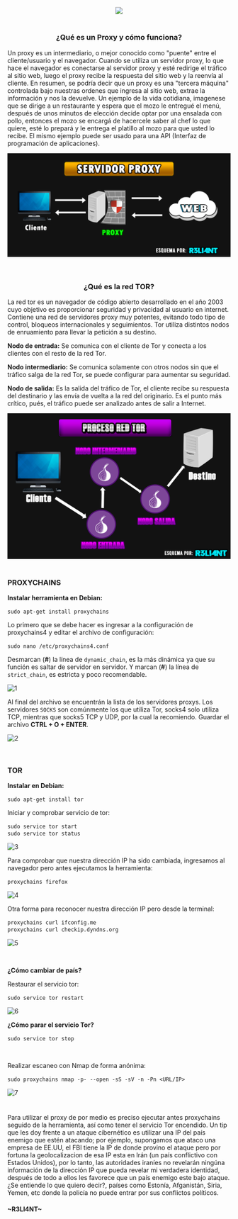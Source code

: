 <p align="center">
  <a href="https://github.com/DenverCoder1/readme-typing-svg"><img src="https://readme-typing-svg.herokuapp.com?size=19&color=13F700&lines=Configuraci%C3%B3n+de+Proxychains+y+Tor"></a>
</p>

<h1 align="center"></h1>

<h3 align="center">¿Qué es un Proxy y cómo funciona?</h3>

Un proxy es un intermediario, o mejor conocido como "puente" entre el cliente/usuario y el navegador. Cuando se utiliza un servidor proxy, lo que hace el navegador es conectarse al servidor proxy y esté redirige el tráfico al sitio web, luego el proxy recibe la respuesta del sitio web y la reenvía al cliente. En resumen, se podría decir que un proxy es una "tercera máquina" controlada bajo nuestras ordenes que ingresa al sitio web, extrae la información y nos la devuelve. Un ejemplo de la vida cotidiana, imagenese que se dirige a un restaurante y espera que el mozo le entregué el menú, después de unos minutos de elección decide optar por una ensalada con pollo, entonces el mozo se encargá de hacercele saber al chef lo que quiere, esté lo prepará y le entrega el platillo al mozo para que usted lo recibe. El mismo ejemplo puede ser usado para una API (Interfaz de programación de aplicaciones).

<a href="#" align="center"><img src="https://github.com/R3LI4NT/articulos/blob/main/Seguridad/Anonimato/GNU-Linux/img/servidor_proxy.png"></a>

</br>

<h3 align="center">¿Qué es la red TOR?</h3>

La red tor es un navegador de código abierto desarrollado en el año 2003 cuyo objetivo es proporcionar seguridad y privacidad al usuario en internet. Contiene una red de servidores proxy muy potentes, evitando todo tipo de control, bloqueos internacionales y seguimientos. Tor utiliza distintos nodos de enruamiento para llevar la petición a su destino.

**Nodo de entrada:** Se comunica con el cliente de Tor y conecta a los clientes con el resto de la red Tor.

**Nodo intermediario:** Se comunica solamente con otros nodos sin que el tráfico salga de la red Tor, se puede configurar para aumentar su seguridad.

**Nodo de salida:** Es la salida del tráfico de Tor, el cliente recibe su respuesta del destinario y las envía de vuelta a la red del originario. Es el punto más crítico, pués, el tráfico puede ser analizado antes de salir a Internet.

<a href="#" align="center"><img src="https://github.com/R3LI4NT/articulos/blob/main/Seguridad/Anonimato/GNU-Linux/img/proceso_tor.png"></a>

<h1 align="center"></h1>


### PROXYCHAINS

**Instalar herramienta en Debian:**
```
sudo apt-get install proxychains
```

Lo primero que se debe hacer es ingresar a la configuración de proxychains4 y editar el archivo de configuración:
```
sudo nano /etc/proxychains4.conf
```

Desmarcan (**#**) la línea de `dynamic_chain`, es la más dinámica ya que su función es saltar de servidor en servidor. Y marcan (**#**) la línea de `strict_chain`, es estricta y poco recomendable.

![1](https://user-images.githubusercontent.com/75953873/182004430-fbc2b6cb-c15c-4a31-8598-9633685efb03.png)

Al final del archivo se encuentrán la lista de los servidores proxys. Los servidores `SOCKS` son comúnmente los que utiliza Tor, socks4 solo utiliza TCP, mientras que socks5 TCP y UDP, por la cual la recomiendo. Guardar el archivo **CTRL + O + ENTER**.

![2](https://user-images.githubusercontent.com/75953873/182004552-68d77571-4664-4174-bc29-504291c2bebf.png)

</br>

### TOR

**Instalar en Debian:**
```
sudo apt-get install tor
```

Iniciar y comprobar servicio de tor:
```
sudo service tor start 
sudo service tor status
```
![3](https://user-images.githubusercontent.com/75953873/182004654-2d06883a-ad62-4795-ab39-dae0fabec20e.png)

Para comprobar que nuestra dirección IP ha sido cambiada, ingresamos al navegador pero antes ejecutamos la herramienta:
```
proxychains firefox
```
![4](https://user-images.githubusercontent.com/75953873/182004806-b7b65eea-1820-4c6f-b95d-b7246b5894b4.png)

Otra forma para reconocer nuestra dirección IP pero desde la terminal:
```
proxychains curl ifconfig.me
proxychains curl checkip.dyndns.org
```
![5](https://user-images.githubusercontent.com/75953873/182004912-44806eea-e52b-4769-9f2c-2a800f41b700.png)

</br>

**¿Cómo cambiar de país?**

Restaurar el servicio tor:
```
sudo service tor restart
```
![6](https://user-images.githubusercontent.com/75953873/182004956-177e8082-5890-4aa8-a37f-8dd4b85d676e.png)

**¿Cómo parar el servicio Tor?**
```
sudo service tor stop
```

</br>

Realizar escaneo con Nmap de forma anónima:
```
sudo proxychains nmap -p- --open -sS -sV -n -Pn <URL/IP>
```
![7](https://user-images.githubusercontent.com/75953873/182005136-cd22b0a9-5608-47e6-8b6c-2195c600fd6a.png)

<h1 align="center"></h1>

Para utilizar el proxy de por medio es preciso ejecutar antes proxychains seguido de la herramienta, así como tener el servicio Tor encendido. Un tip que les doy frente a un ataque cibernético es utilizar una IP del país enemigo que estén atacando; por ejemplo, supongamos que ataco una empresa de EE.UU, el FBI tiene la IP de donde provino el ataque pero por fortuna la geolocalizacion de esa IP esta en Irán (un país conflictivo con Estados Unidos), por lo tanto, las autoridades iraníes no revelarán ningúna información de la dirección IP que pueda revelar mi verdadera identidad, después de todo a ellos les favorece que un país enemigo este bajo ataque. ¿Se entiende lo que quiero decir?, países como Estonía, Afganistán, Siria, Yemen, etc donde la policía no puede entrar por sus conflictos políticos.



#### ~R3LI4NT~
